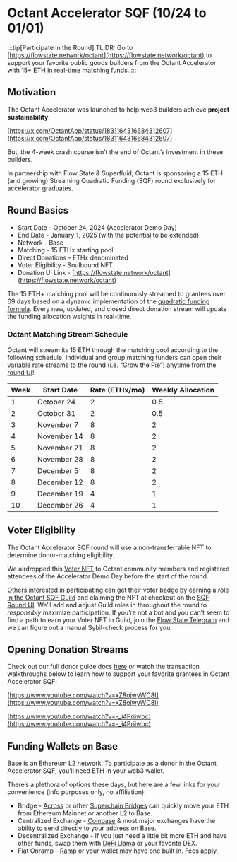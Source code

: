 # Octant Accelerator SQF (10/24 to 01/01)

:::tip[Participate in the Round]
TL;DR: Go to [https://flowstate.network/octant](https://flowstate.network/octant) to support your favorite public goods builders from the Octant Accelerator with 15+ ETH in real-time matching funds.
:::

## Motivation

The Octant Accelerator was launched to help web3 builders achieve **project sustainability**: 

[https://x.com/OctantApp/status/1831164316684312607](https://x.com/OctantApp/status/1831164316684312607)

But, the 4-week crash course isn’t the end of Octant’s investment in these builders. 

In partnership with Flow State & Superfluid, Octant is sponsoring a 15 ETH (and growing) Streaming Quadratic Funding (SQF) round exclusively for accelerator graduates. 

## Round Basics

- Start Date - October 24, 2024 (Accelerator Demo Day)
- End Date - January 1, 2025 (with the potential to be extended)
- Network - Base
- Matching - 15 ETHx starting pool
- Direct Donations - ETHx denominated
- Voter Eligibility - Soulbound NFT
- Donation UI Link - [https://flowstate.network/octant](https://flowstate.network/octant)

The 15 ETH+ matching pool will be continuously streamed to grantees over 69 days based on a dynamic implementation of the [quadratic funding formula](https://www.wtfisqf.com/?grant=&grant=&grant=&grant=&match=1000).  Every new, updated, and closed direct donation stream will update the funding allocation weights in real-time. 

### Octant Matching Stream Schedule

Octant will stream its 15 ETH through the matching pool according to the following schedule. Individual and group matching funders can open their variable rate streams to the round (i.e. “Grow the Pie”) anytime from the [round UI](https://flowstate.network/octant)!

| Week | Start Date | Rate (ETHx/mo) | Weekly Allocation |
| --- | --- | --- | --- |
| 1 | October 24 | 2 | 0.5 |
| 2 | October 31 | 2 | 0.5 |
| 3 | November 7 | 8 | 2 |
| 4 | November 14 | 8 | 2 |
| 5 | November 21 | 8 | 2 |
| 6 | November 28 | 8 | 2 |
| 7 | December 5 | 8 | 2 |
| 8 | December 12 | 8 | 2 |
| 9 | December 19 | 4 | 1 |
| 10 | December 26 | 4 | 1 |

## Voter Eligibility

The Octant Accelerator SQF round will use a non-transferrable NFT to determine donor-matching eligibility. 

We airdropped this [Voter NFT](https://basescan.org/address/0xAd424D55ffd23E80B222aA67138370A21c0a0b24) to Octant community members and registered attendees of the Accelerator Demo Day before the start of the round. 

Others interested in participating can get their voter badge by [earning a role in the Octant SQF Guild](https://guild.xyz/octant-sqf-voter) and claiming the NFT at checkout on the [SQF Round UI](https://flowstate.network/octant). We’ll add and adjust Guild roles in throughout the round to *responsibly* maximize participation. If you’re not a bot and you can’t seem to find a path to earn your Voter NFT in Guild, join the [Flow State Telegram](https://t.me/flowstatecoop) and we can figure out a manual Sybil-check process for you.

## Opening Donation Streams

Check out our full donor guide docs [here](https://www.notion.so/Donors-Voters-f58ffb144269455da3f343db8cd21058?pvs=21) or watch the transaction walkthroughs below to learn how to support your favorite grantees in Octant Accelerator SQF:

[https://www.youtube.com/watch?v=xZ8ojwyWC8I](https://www.youtube.com/watch?v=xZ8ojwyWC8I)

[https://www.youtube.com/watch?v=-_i4Priiwbc](https://www.youtube.com/watch?v=-_i4Priiwbc)

## Funding Wallets on Base

Base is an Ethereum L2 network. To participate as a donor in the Octant Accelerator SQF, you’ll need ETH in your web3 wallet. 

There’s a plethora of options these days, but here are a few links for your convenience (info purposes only, no affiliation):

- Bridge - [Across](https://www.notion.so/How-to-Donate-to-Flow-State-during-the-Q2-Zuzalu-Round-469a4dd54e8142a7a9a5aa9c20685e46?pvs=21) or other [Superchain Bridges](https://bridge.base.org/deposit) can quickly move your ETH from Ethereum Mainnet or another L2 to Base.
- Centralized Exchange - [Coinbase](https://help.coinbase.com/en/coinbase/trading-and-funding/cryptocurrency-trading-pairs/how-to-send-and-receive-cryptocurrency#send) & most major exchanges have the ability to send directly to your address on Base.
- Decentralized Exchange - If you just need a little bit more ETH and have other funds, swap them with [DeFi Llama](https://swap.defillama.com/?chain=base&from=0x0000000000000000000000000000000000000000&tab=swap&to=) or your favorite DEX.
- Fiat Onramp - [Ramp](https://ramp.network/buy?defaultAsset=BASE_ETH) or your wallet may have one built in. Fees apply.